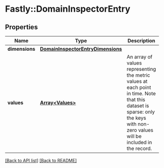 # Fastly::DomainInspectorEntry

## Properties

| Name | Type | Description | Notes |
| ---- | ---- | ----------- | ----- |
| **dimensions** | [**DomainInspectorEntryDimensions**](DomainInspectorEntryDimensions.md) |  | [optional] |
| **values** | [**Array&lt;Values&gt;**](Values.md) | An array of values representing the metric values at each point in time. Note that this dataset is sparse: only the keys with non-zero values will be included in the record.  | [optional] |

[[Back to API list]](../../README.md#endpoints) [[Back to README]](../../README.md)

